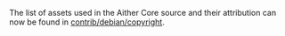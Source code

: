 The list of assets used in the Aither Core source and their attribution can now be found in [contrib/debian/copyright](../contrib/debian/copyright).
